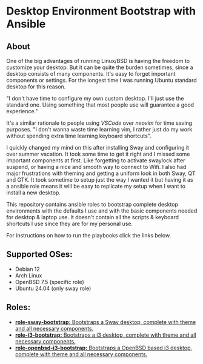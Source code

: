 # Desktop Environment Bootstrap with Ansible 
## About 
One of the big advantages of running Linux/BSD is having the freedom to customize your desktop. But it can be quite the burden sometimes, since a desktop consists of many components. It's easy to forget important components or settings. For the longest time I was running Ubuntu standard desktop for this reason.   

"I don't have time to configure my own custom desktop. I'll just use the standard one. Using something that most people use will guarantee a good experience."  

It's a similar rationale to people using *VSCode* over *neovim* for time saving purposes. "I don't wanna waste time learning vim, I rather just do my work without spending extra time learning keyboard shortcuts". 

I quickly changed my mind on this after installing Sway and configuring it over summer vacation. It took some time to get it right and I missed some important components at first. Like forgetting to activate swaylock after suspend, or having a nice and smooth way to connect to Wifi. I also had major frustrations with theming and getting a uniform look in both Sway, QT and GTK. It took sometime to setup just the way I wanted it but having it as a ansible role means it will be easy to replicate my setup when I want to install a new desktop. 

This repository contains ansible roles to bootstrap complete desktop environments with the defaults I use and with the basic components needed for desktop & laptop use. It doesn't contain all the scripts & keyboard shortcuts I use since they are for my personal use.  

For instructions on how to run the playbooks click the links below.
  
## Supported OSes:
* Debian 12
* Arch Linux
* OpenBSD 7.5 (specific role)
* Ubuntu 24.04 (only sway role)

## Roles:
* [**role-sway-bootstrap:** Bootstraps a Sway desktop, complete with theme and all necessary components.](role-sway-bootstrap/README.md)
* [**role-i3-bootstrap:** Bootstraps a i3 desktop, complete with theme and all necessary components.](role-i3-bootstrap/README.md)
* [**role-openbsd-i3-bootstrap:** Bootstraps a OpenBSD based i3 desktop, complete with theme and all necessary components.](role-openbsd-i3-bootstrap/README.md)
